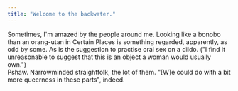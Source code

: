 ```yaml
---
title: "Welcome to the backwater."
---
```


<p><lj-cut text="might trigger work filters">
Sometimes, I'm amazed by the people around me. Looking like a bonobo than an orang-utan in Certain Places is something regarded, apparently, as odd by some. As is the suggestion to practise oral sex on a dildo. ("I find it unreasonable to suggest that this is an object a woman would usually own.")
</lj-cut>
<br/>
Pshaw. Narrowminded straightfolk, the lot of them. "[W]e could do with a bit more queerness in these parts", indeed.</p>
